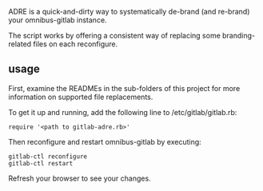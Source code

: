 ADRE is a quick-and-dirty way to systematically de-brand (and re-brand) your omnibus-gitlab instance.

The script works by offering a consistent way of replacing some branding-related files on each reconfigure.

usage
-----

First, examine the READMEs in the sub-folders of this project for more information on supported file replacements.

To get it up and running, add the following line to /etc/gitlab/gitlab.rb:

```
require '<path to gitlab-adre.rb>'
```

Then reconfigure and restart omnibus-gitlab by executing:

```
gitlab-ctl reconfigure
gitlab-ctl restart
```

Refresh your browser to see your changes.

